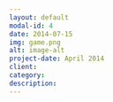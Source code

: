 ```yaml
---
layout: default
modal-id: 4
date: 2014-07-15
img: game.png
alt: image-alt
project-date: April 2014
client: 
category:
description:
---
```

